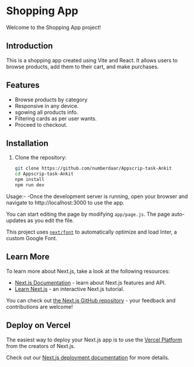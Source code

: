 # Shopping App
Welcome to the Shopping App project!

## Introduction
This is a shopping app created using Vite and React. It allows users to browse products, add them to their cart, and make purchases.
## Features
- Browse products by category
- Responsive in any device.
- sgowing all products info.
- Filtering cards as per user wants.
- Proceed to checkout.

## Installation
1. Clone the repository:
   ```bash
   git clone https://github.com/numberdaar/Appscrip-task-Ankit
   cd Appscrip-task-Ankit
   npm install
   npm run dev

Usage:-
     -Once the development server is running, open your browser and navigate to http://localhost:3000 to use the app.

You can start editing the page by modifying `app/page.js`. The page auto-updates as you edit the file.

This project uses [`next/font`](https://nextjs.org/docs/basic-features/font-optimization) to automatically optimize and load Inter, a custom Google Font.

## Learn More

To learn more about Next.js, take a look at the following resources:

- [Next.js Documentation](https://nextjs.org/docs) - learn about Next.js features and API.
- [Learn Next.js](https://nextjs.org/learn) - an interactive Next.js tutorial.

You can check out [the Next.js GitHub repository](https://github.com/vercel/next.js/) - your feedback and contributions are welcome!

## Deploy on Vercel

The easiest way to deploy your Next.js app is to use the [Vercel Platform](https://vercel.com/new?utm_medium=default-template&filter=next.js&utm_source=create-next-app&utm_campaign=create-next-app-readme) from the creators of Next.js.

Check out our [Next.js deployment documentation](https://nextjs.org/docs/deployment) for more details.